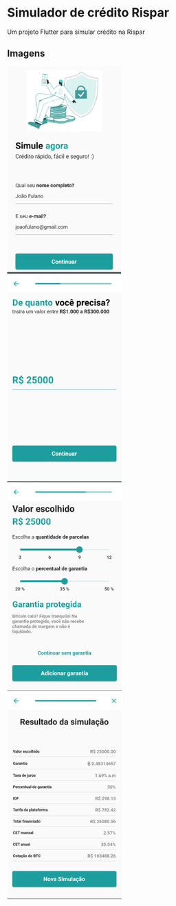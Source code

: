 # Simulador de crédito Rispar

Um projeto Flutter para simular crédito na Rispar

## Imagens

<img src="screenshots/01.png" height="480px" > <img src="screenshots/02.png" height="480px" > <img src="screenshots/03.png" height="480px" > <img src="screenshots/04.png" height="480px" >
